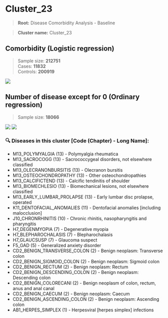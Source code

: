 # Cluster_23

> **Root:** Disease Comorbidity Analysis - Baseline

> **Cluster name:** Cluster_23  

## Comorbidity (Logistic regression)
> Sample size: **212751**  
> Cases: **11832**  
> Controls: **200919**
<img src="/Cluster/Figures/Incidence/LG/Cluster_23.png" />
<CsvTable src="/Cluster_Data/Incidence/LG/LG_Cluster_23.csv" label="🔍 View full results" />

## Number of disease except for 0 (Ordinary regression)
> Sample size: **18066**
<img src="/Cluster/Figures/Incidence/Histogram/Cluster_23_in.png" />
<CsvTable src="/Cluster_Data/Incidence/Histogram/Cluster_23_in.csv" label="🔍 View full results" />

<img src="/Cluster/Figures/Incidence/ORD/Cluster_23.png" />
<CsvTable src="/Cluster_Data/Incidence/ORD/ORD_Cluster_23.csv" label="🔍 View full results" />

### 🔍 Diseases in this cluster [Code (Chapter) - Long Name]:
- M13_POLYMYALGIA (13) - Polymyalgia rheumatica
- M13_SACROCOGG (13) - Sacrococcygeal disorders, not elsewhere classified
- M13_OLECRANONBURSITIS (13) - Olecranon bursitis
- M13_OSTEOCHONDROPATHY (13) - Other osteochondropathies
- M13_CALCIFICTEND (13) - Calcific tendinitis of shoulder
- M13_BIOMECHLESIO (13) - Biomechanical lesions, not elsewhere classified
- M13_EARLY_LUMBAR_PROLAPSE (13) - Early lumbar disc prolapse, operated
- K11_DENTOFACIAL_ANOMALIES (11) - Dentofacial anomalies [including malocclusion]
- J10_CHRONRHINITIS (10) - Chronic rhinitis, nasopharyngitis and pharyngitis
- H7_DEGENMYOPIA (7) - Degenerative myopia
- H7_BLEPHAROCHALASIS (7) - Blepharochalasis
- H7_GLAUCSUSP (7) - Glaucoma suspect
- F5_GAD (5) - Generalized anxiety disorder
- CD2_BENIGN_TRANSVERSE_COLON (2) - Benign neoplasm: Transverse colon
- CD2_BENIGN_SIGMOID_COLON (2) - Benign neoplasm: Sigmoid colon
- CD2_BENIGN_RECTUM (2) - Benign neoplasm: Rectum
- CD2_BENIGN_DESCENDING_COLON (2) - Benign neoplasm: Descending colon
- CD2_BENIGN_COLORECANI (2) - Benign neoplasm of colon, rectum, anus and anal canal
- CD2_BENIGN_CAECUM (2) - Benign neoplasm: Caecum
- CD2_BENIGN_ASCENDING_COLON (2) - Benign neoplasm: Ascending colon
- AB1_HERPES_SIMPLEX (1) - Herpesviral [herpes simplex] infections
